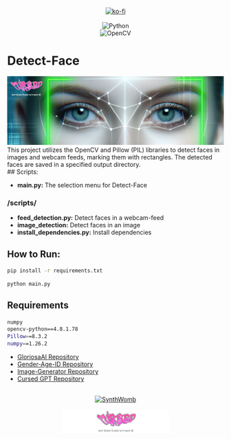   <br>
<div align="center">
  <a href="https://ko-fi.com/cursedentertainment">
    <img src="https://ko-fi.com/img/githubbutton_sm.svg" alt="ko-fi" style="width: 20%;"/>
  </a>
</div>
  <br>

<div align="center">
  <img alt="Python" src="https://img.shields.io/badge/python%20-%23323330.svg?&style=for-the-badge&logo=python&logoColor=white"/>
</div>

<div align="center">
   <img alt="OpenCV" src="https://img.shields.io/badge/opencv-%23323330.svg?&style=for-the-badge&logo=opencv&logoColor=white"/>
</div>

# Detect-Face

<a href="https://cursed-entertainment.itch.io/" target="_blank">
    <img src="/demo_images/cover.png"
        alt="CursedEntertainment Logo">
</a>
<br>
This project utilizes the OpenCV and Pillow (PIL) libraries to detect faces in images and webcam feeds, marking them with rectangles. The detected faces are saved in a specified output directory.
<br>
## Scripts:

- **main.py:** The selection menu for Detect-Face

### /scripts/

- **feed_detection.py:** Detect faces in a webcam-feed
- **image_detection:** Detect faces in an image
- **install_dependencies.py:** Install dependencies

## How to Run:
```bash
pip install -r requirements.txt
```
```bash
python main.py
```
## Requirements

```bash
numpy
opencv-python==4.8.1.78
Pillow==8.3.2
numpy==1.26.2
```
- [GloriosaAI Repository](https://github.com/CursedPrograms/GloriosaAI)
- [Gender-Age-ID Repository](https://github.com/CursedPrograms/Gender-Age-ID)
- [Image-Generator Repository](https://github.com/CursedPrograms/Image-Generator)
- [Cursed GPT Repository](https://github.com/CursedPrograms/Cursed-GPT)

<br>
<div align="center">
<a href="https://github.com/SynthWomb" target="_blank" align="center">
    <img src="https://github.com/SynthWomb/SynthWomb/blob/main/logos/synthwomb07.png"
        alt="SynthWomb" style="width:200px;"/>
</a>
</div>
<br>
<div align="center">
<a href="https://cursed-entertainment.itch.io/" target="_blank">
    <img src="https://github.com/CursedPrograms/cursedentertainment/raw/main/images/logos/logo-wide-grey.png"
        alt="CursedEntertainment Logo" style="width:250px;">
</a>
</div>
